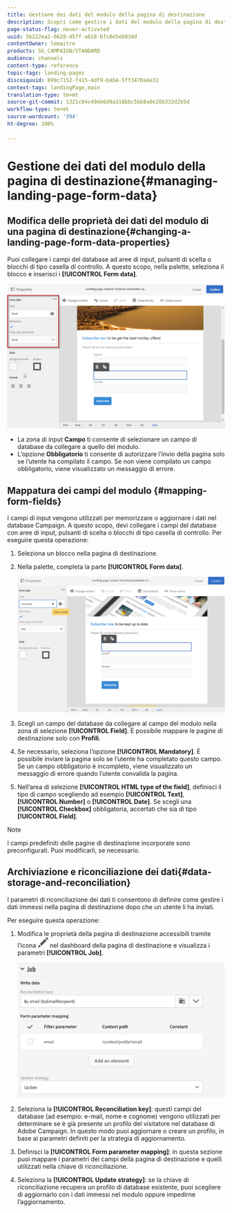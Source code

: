 ```yaml
---
title: Gestione dei dati del modulo della pagina di destinazione
description: Scopri come gestire i dati del modulo della pagina di destinazione.
page-status-flag: never-activated
uuid: 5b222ea2-6628-457f-a618-bfc0e5eb93dd
contentOwner: lemaitre
products: SG_CAMPAIGN/STANDARD
audience: channels
content-type: reference
topic-tags: landing-pages
discoiquuid: 899c7152-f415-4df9-b4b4-5ff3470a4e32
context-tags: landingPage,main
translation-type: tm+mt
source-git-commit: 1321c84c49de6d9a318bbc5bb8a0e28b332d2b5d
workflow-type: tm+mt
source-wordcount: '394'
ht-degree: 100%

---
```



# Gestione dei dati del modulo della pagina di destinazione{#managing-landing-page-form-data}

## Modifica delle proprietà dei dati del modulo di una pagina di destinazione{#changing-a-landing-page-form-data-properties}

Puoi collegare i campi del database ad aree di input, pulsanti di scelta o blocchi di tipo casella di controllo. A questo scopo, nella palette, seleziona il blocco e inserisci i **[!UICONTROL Form data]**.

![](assets/delivery_content_9.png)

* La zona di input **Campo** ti consente di selezionare un campo di database da collegare a quello del modulo.
* L’opzione **Obbligatorio** ti consente di autorizzare l’invio della pagina solo se l’utente ha compilato il campo. Se non viene compilato un campo obbligatorio, viene visualizzato un messaggio di errore.

## Mappatura dei campi del modulo {#mapping-form-fields}

I campi di input vengono utilizzati per memorizzare o aggiornare i dati nel database Campaign. A questo scopo, devi collegare i campi del database con aree di input, pulsanti di scelta o blocchi di tipo casella di controllo. Per eseguire questa operazione:

1. Seleziona un blocco nella pagina di destinazione.
1. Nella palette, completa la parte **[!UICONTROL Form data]**.

   ![](assets/editing_lp_content_4.png)

1. Scegli un campo del database da collegare al campo del modulo nella zona di selezione **[!UICONTROL Field]**. È possibile mappare le pagine di destinazione solo con **Profili**.

1. Se necessario, seleziona l’opzione **[!UICONTROL Mandatory]**. È possibile inviare la pagina solo se l’utente ha completato questo campo. Se un campo obbligatorio è incompleto, viene visualizzato un messaggio di errore quando l’utente convalida la pagina.

1. Nell’area di selezione **[!UICONTROL HTML type of the field]**, definisci il tipo di campo scegliendo ad esempio **[!UICONTROL Text]**, **[!UICONTROL Number]** o **[!UICONTROL Date]**.
Se scegli una **[!UICONTROL Checkbox]** obbligatoria, accertati che sia di tipo **[!UICONTROL Field]**.

>[!NOTE]
>
>I campi predefiniti delle pagine di destinazione incorporate sono preconfigurati. Puoi modificarli, se necessario.

## Archiviazione e riconciliazione dei dati{#data-storage-and-reconciliation}

I parametri di riconciliazione dei dati ti consentono di definire come gestire i dati immessi nella pagina di destinazione dopo che un utente li ha inviati.

Per eseguire questa operazione:

1. Modifica le proprietà della pagina di destinazione accessibili tramite l’icona ![](assets/edit_darkgrey-24px.png) nel dashboard della pagina di destinazione e visualizza i parametri **[!UICONTROL Job]**.

   ![](assets/lp_parameters_4.png)

1. Seleziona la **[!UICONTROL Reconciliation key]**: questi campi del database (ad esempio: e-mail, nome e cognome) vengono utilizzati per determinare se è già presente un profilo del visitatore nel database di Adobe Campaign. In questo modo puoi aggiornare o creare un profilo, in base ai parametri definiti per la strategia di aggiornamento.
1. Definisci la **[!UICONTROL Form parameter mapping]**: in questa sezione puoi mappare i parametri dei campi della pagina di destinazione e quelli utilizzati nella chiave di riconciliazione.
1. Seleziona la **[!UICONTROL Update strategy]**: se la chiave di riconciliazione recupera un profilo di database esistente, puoi scegliere di aggiornarlo con i dati immessi nel modulo oppure impedirne l’aggiornamento.
